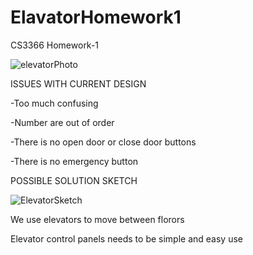 # ElavatorHomework1
CS3366 Homework-1

![elevatorPhoto](https://user-images.githubusercontent.com/55510629/65379301-96cb9500-dc8b-11e9-8ada-3e1344520854.jpg)

ISSUES WITH CURRENT DESIGN

-Too much confusing

-Number are out of order

-There is no open door or close door buttons

-There is no emergency button

POSSIBLE SOLUTION SKETCH

![ElevatorSketch](https://user-images.githubusercontent.com/55510629/65379579-ff1c7580-dc8f-11e9-8306-3dfb11630e52.jpg)

We use elevators to move between florors

Elevator control panels needs to be simple and easy use
